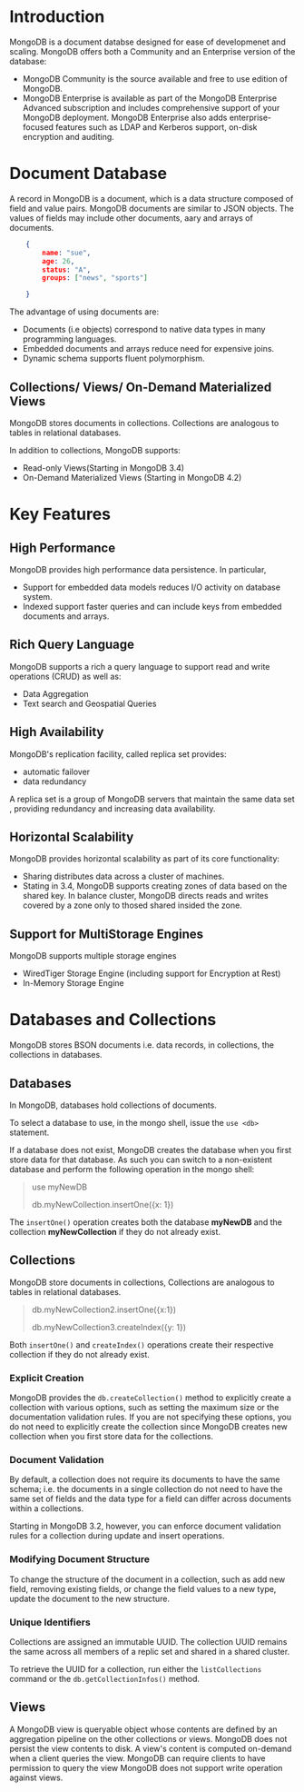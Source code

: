 
# Introduction
MongoDB is a document databse designed for ease of developmenet and scaling. MongoDB offers both a Community and an Enterprise version of the database:
* MongoDB Community is the source available and free to use edition of MongoDB.
* MongoDB Enterprise is available as part of the MongoDB Enterprise Advanced subscription and includes comprehensive support of your MongoDB deployment. MongoDB Enterprise also adds enterprise-focused features such as LDAP and Kerberos support, on-disk encryption and auditing.

# Document Database
A record in MongoDB is a document, which is a data structure composed of field and value pairs. MongoDB documents are similar to JSON objects. The values of fields may include other documents, aary and arrays of documents.

```json
    {
        name: "sue",
        age: 26,
        status: "A",
        groups: ["news", "sports"]

    }
```

The advantage of using documents are:
* Documents (i.e objects) correspond to native data types in many programming languages.
* Embedded documents and arrays reduce need for expensive joins.
* Dynamic schema supports fluent polymorphism.

## Collections/ Views/ On-Demand Materialized Views
MongoDB stores documents in collections. Collections are analogous to tables in relational databases.

In addition to collections, MongoDB supports:
* Read-only Views(Starting in MongoDB 3.4)
* On-Demand Materialized Views (Starting in MongoDB 4.2)

# Key Features
## High Performance
MongoDB provides high performance data persistence. In particular,
* Support for embedded data models reduces I/O activity on database system.
* Indexed support faster queries and can include keys from embedded documents and arrays.

## Rich Query Language
MongoDB supports a rich a query language to support read and write operations (CRUD) as well as:
* Data Aggregation
* Text search and Geospatial Queries

## High Availability
MongoDB's replication facility, called replica set provides:
* automatic failover
* data redundancy

A replica set is a group of MongoDB servers that maintain the same data set , providing redundancy and increasing data availability.

## Horizontal Scalability
MongoDB provides horizontal scalability as part of its core functionality:
* Sharing distributes data across a cluster of machines.
* Stating in 3.4, MongoDB supports creating zones of data based on the shared key. In balance cluster, MongoDB directs reads and writes covered by a zone only to thosed shared insided the zone.

## Support for MultiStorage Engines
MongoDB supports multiple storage engines
* WiredTiger Storage Engine (including support for Encryption at Rest)
* In-Memory Storage Engine

# Databases and Collections
MongoDB stores BSON documents i.e. data records, in collections, the collections in databases.

## Databases 
In MongoDB, databases hold collections of documents.

To select a database to use, in the mongo shell, issue the `use <db>` statement.

If a database does not exist, MongoDB creates the database when you first store data for that database. As such you can switch to a non-existent database and perform the following operation in the mongo shell:
> use myNewDB
>
> db.myNewCollection.insertOne({x: 1})

The `insertOne()` operation creates both the database **myNewDB** and the collection **myNewCollection** if they do not already exist.

## Collections
MongoDB store documents in collections, Collections are analogous to tables in relational databases.

> db.myNewCollection2.insertOne({x:1})
>
> db.myNewCollection3.createIndex({y: 1})

Both `insertOne()` and `createIndex()` operations create their respective collection if they do not already exist.

### Explicit Creation
MongoDB provides the `db.createCollection()` method to explicitly create a collection with various options, such as setting the maximum size or the documentation validation rules. If you are not specifying these options, you do not need to explicitly create the collection since MongoDB creates new collection when you first store data for the collections.

### Document Validation
By default, a collection does not require its documents to have the same schema; i.e. the documents in a single collection do not need to have the same set of fields and the data type for a field can differ across documents within a collections.

Starting in MongoDB 3.2, however, you can enforce document validation rules for a collection during update and insert operations.

### Modifying Document Structure
To change the structure of the document in a collection, such as add new field, removing existing fields, or change the field values to a new type, update the document to the new structure.

### Unique Identifiers
Collections are assigned an immutable UUID. The collection UUID remains the same across all members of a replic set and shared in a shared cluster.

To retrieve the UUID for a collection, run either the `listCollections` command or the `db.getCollectionInfos()` method.

## Views
A MongoDB view is queryable object whose contents are defined by an aggregation pipeline on the other collections or views. MongoDB does not persist the view contents to disk. A view's content is computed on-demand when a client queries the view. MongoDB can require clients to have permission to query the view MongoDB does not support write operation against views.


